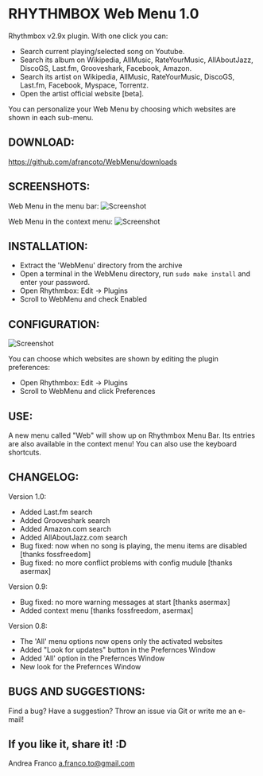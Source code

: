 RHYTHMBOX Web Menu 1.0
======================

Rhythmbox v2.9x plugin.
With one click you can:
- Search current playing/selected song on Youtube.
- Search its album on Wikipedia, AllMusic, RateYourMusic, AllAboutJazz, DiscoGS, Last.fm, Grooveshark, Facebook, Amazon.
- Search its artist on Wikipedia, AllMusic, RateYourMusic, DiscoGS, Last.fm, Facebook, Myspace, Torrentz.
- Open the artist official website [beta].

You can personalize your Web Menu by choosing which websites are shown in each sub-menu.

DOWNLOAD: 
--------
https://github.com/afrancoto/WebMenu/downloads

SCREENSHOTS:
------------
Web Menu in the menu bar:
![Screenshot](http://s8.postimage.org/oht0wlk9x/Schermata_del_2012_08_19_17_12_10.png)

Web Menu in the context menu:
![Screenshot](http://s8.postimage.org/882utp9lx/Schermata_del_2012_08_19_17_14_14.png)

INSTALLATION: 
------------
- Extract the 'WebMenu' directory from the archive
- Open a terminal in the WebMenu directory, run `sudo make install` and enter your password.
- Open Rhythmbox: Edit -> Plugins
- Scroll to WebMenu and check Enabled

CONFIGURATION:
--------------
![Screenshot](http://s8.postimage.org/jygsb32ed/Schermata_del_2012_08_19_17_17_08.png)

You can choose which websites are shown by editing the plugin preferences:
- Open Rhythmbox: Edit -> Plugins
- Scroll to WebMenu and click Preferences

USE: 
----
A new menu called "Web" will show up on Rhythmbox Menu Bar. 
Its entries are also available in the context menu!
You can also use the keyboard shortcuts.

CHANGELOG:
---------
Version 1.0:
- Added Last.fm search
- Added Grooveshark search
- Added Amazon.com search
- Added AllAboutJazz.com search
- Bug fixed: now when no song is playing, the menu items are disabled [thanks fossfreedom]
- Bug fixed: no more conflict problems with config mudule [thanks asermax]

Version 0.9:
- Bug fixed: no more warning messages at start [thanks asermax]
- Added context menu [thanks fossfreedom, asermax]

Version 0.8:
- The 'All' menu options now opens only the activated websites
- Added "Look for updates" button in the Prefernces Window
- Added 'All' option in the Prefernces Window
- New look for the Prefernces Window

BUGS AND SUGGESTIONS: 
--------------------
Find a bug? Have a suggestion? Throw an issue via Git or write me an e-mail!

If you like it, share it! :D
-------------------------

Andrea Franco <a.franco.to@gmail.com>
